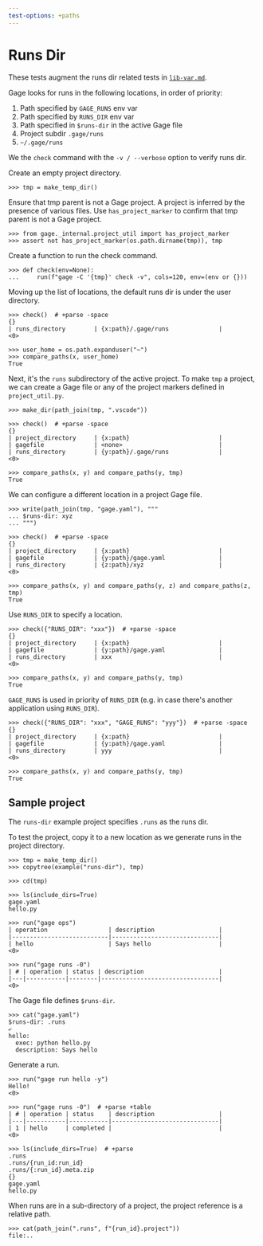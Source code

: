 ```yaml
---
test-options: +paths
---
```


# Runs Dir

These tests augment the runs dir related tests in
[`lib-var.md`](lib-var.md).

Gage looks for runs in the following locations, in order of priority:

1. Path specified by `GAGE_RUNS` env var
2. Path specified by `RUNS_DIR` env var
3. Path specified in `$runs-dir` in the active Gage file
4. Project subdir `.gage/runs`
5. `~/.gage/runs`

We the `check` command with the `-v / --verbose` option to verify runs
dir.

Create an empty project directory.

    >>> tmp = make_temp_dir()

Ensure that tmp parent is not a Gage project. A project is inferred by
the presence of various files. Use `has_project_marker` to confirm that
tmp parent is not a Gage project.

    >>> from gage._internal.project_util import has_project_marker
    >>> assert not has_project_marker(os.path.dirname(tmp)), tmp

Create a function to run the check command.

    >>> def check(env=None):
    ...     run(f"gage -C '{tmp}' check -v", cols=120, env=(env or {}))

Moving up the list of locations, the default runs dir is under the user
directory.

    >>> check()  # +parse -space
    {}
    | runs_directory        | {x:path}/.gage/runs              |
    <0>

    >>> user_home = os.path.expanduser("~")
    >>> compare_paths(x, user_home)
    True

Next, it's the `runs` subdirectory of the active project. To make `tmp`
a project, we can create a Gage file or any of the project markers
defined in `project_util.py`.

    >>> make_dir(path_join(tmp, ".vscode"))

    >>> check()  # +parse -space
    {}
    | project_directory     | {x:path}                         |
    | gagefile              | <none>                           |
    | runs_directory        | {y:path}/.gage/runs              |
    <0>

    >>> compare_paths(x, y) and compare_paths(y, tmp)
    True

We can configure a different location in a project Gage file.

    >>> write(path_join(tmp, "gage.yaml"), """
    ... $runs-dir: xyz
    ... """)

    >>> check()  # +parse -space
    {}
    | project_directory     | {x:path}                         |
    | gagefile              | {y:path}/gage.yaml               |
    | runs_directory        | {z:path}/xyz                     |
    <0>

    >>> compare_paths(x, y) and compare_paths(y, z) and compare_paths(z, tmp)
    True

Use `RUNS_DIR` to specify a location.

    >>> check({"RUNS_DIR": "xxx"})  # +parse -space
    {}
    | project_directory     | {x:path}                         |
    | gagefile              | {y:path}/gage.yaml               |
    | runs_directory        | xxx                              |
    <0>

    >>> compare_paths(x, y) and compare_paths(y, tmp)
    True

`GAGE_RUNS` is used in priority of `RUNS_DIR` (e.g. in case there's
another application using `RUNS_DIR`).

    >>> check({"RUNS_DIR": "xxx", "GAGE_RUNS": "yyy"})  # +parse -space
    {}
    | project_directory     | {x:path}                         |
    | gagefile              | {y:path}/gage.yaml               |
    | runs_directory        | yyy                              |
    <0>

    >>> compare_paths(x, y) and compare_paths(y, tmp)
    True

## Sample project

The `runs-dir` example project specifies `.runs` as the runs dir.

To test the project, copy it to a new location as we generate runs in
the project directory.

    >>> tmp = make_temp_dir()
    >>> copytree(example("runs-dir"), tmp)

    >>> cd(tmp)

    >>> ls(include_dirs=True)
    gage.yaml
    hello.py

    >>> run("gage ops")
    | operation                 | description                  |
    |---------------------------|------------------------------|
    | hello                     | Says hello                   |
    <0>

    >>> run("gage runs -0")
    | # | operation | status | description                     |
    |---|-----------|--------|---------------------------------|
    <0>

The Gage file defines `$runs-dir`.

    >>> cat("gage.yaml")
    $runs-dir: .runs
    ⤶
    hello:
      exec: python hello.py
      description: Says hello

Generate a run.

    >>> run("gage run hello -y")
    Hello!
    <0>

    >>> run("gage runs -0")  # +parse +table
    | # | operation | status    | description                  |
    |---|-----------|-----------|------------------------------|
    | 1 | hello     | completed |                              |
    <0>

    >>> ls(include_dirs=True)  # +parse
    .runs
    .runs/{run_id:run_id}
    .runs/{:run_id}.meta.zip
    {}
    gage.yaml
    hello.py

When runs are in a sub-directory of a project, the project reference is
a relative path.

    >>> cat(path_join(".runs", f"{run_id}.project"))
    file:..
